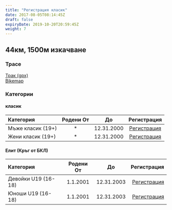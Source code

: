 ```yaml
---
title: "Регистрация класик"
date: 2017-08-05T08:14:45Z
draft: false
expiryDate: 2019-10-20T20:59:45Z
weight: 7
---
```


## 44км, 1500м изкачване
### Трасе  
[Трак (gpx)](https://drive.google.com/open?id=0B8lR1_MWHzbCMWhaR1pDeEZXV0k)  
[Bikemap](https://www.bikemap.net/en/route/4143055-murgash-44km/)  


### Категории
#### класик
Категория         | Родени От |      До   | Регистрация     
:-----------------|:---------:|:---------:|:-----------:
 Мъже класик (19+)  |     *     | 12.31.2000| [Регистрация](http://www.veloclubmammut.com/murgash-classic-reg)
 Жени класик (19+)  |     *     | 12.31.2000| [Регистрация](http://www.veloclubmammut.com/murgash-classic-reg)

#### Елит (Кръг от БКЛ)
Категория         | Родени От |      До   | Регистрация
:-----------------|:---------:|:---------:|-------------:
 Девойки U19 (16-18)  | 1.1.2001  | 12.31.2003| [Регистрация](http://www.veloclubmammut.com/murgash-classic-reg)
 Юноши U19 (16-18)| 1.1.2001  | 12.31.2003| [Регистрация](http://www.veloclubmammut.com/murgash-classic-reg)


